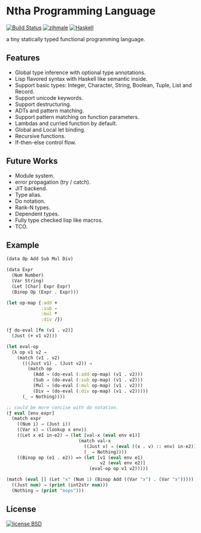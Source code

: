 # Ntha Programming Language

[![Build Status](https://travis-ci.org/zjhmale/Ntha.svg?branch=master)](https://travis-ci.org/zjhmale/Ntha)
[![zjhmale](https://img.shields.io/badge/author-%40zjhmale-blue.svg)](https://github.com/zjhmale)
[![Haskell](https://img.shields.io/badge/language-haskell-red.svg)](https://en.wikipedia.org/wiki/Haskell_(programming_language))

a tiny statically typed functional programming language.

## Features

* Global type inference with optional type annotations.
* Lisp flavored syntax with Haskell like semantic inside.
* Support basic types: Integer, Character, String, Boolean, Tuple, List and Record.
* Support unicode keywords.
* Support destructuring.
* ADTs and pattern matching.
* Support pattern matching on function parameters.
* Lambdas and curried function by default.
* Global and Local let binding.
* Recursive functions.
* If-then-else control flow.

## Future Works

* Module system.
* error propagation (try / catch).
* JIT backend.
* Type alias.
* Do notation.
* Rank-N types.
* Dependent types.
* Fully type checked lisp like macros.
* TCO.

## Example

```Clojure
(data Op Add Sub Mul Div)

(data Expr
  (Num Number)
  (Var String)
  (Let [Char] Expr Expr)
  (Binop Op (Expr . Expr)))

(let op-map {:add +
             :sub -
             :mul *
             :div /})

(ƒ do-eval [fn (v1 . v2)]
  (Just (+ v1 v2)))

(let eval-op
  (λ op v1 v2 ⇒
    (match (v1 . v2)
      (((Just v1) . (Just v2)) ⇒
        (match op
          (Add ⇒ (do-eval (:add op-map) (v1 . v2)))
          (Sub ⇒ (do-eval (:sub op-map) (v1 . v2)))
          (Mul ⇒ (do-eval (:mul op-map) (v1 . v2)))
          (Div ⇒ (do-eval (:div op-map) (v1 . v2)))))
      (_ ⇒ Nothing))))

;; could be more concise with do notation.
(ƒ eval [env expr]
  (match expr
    ((Num i) ⇒ (Just i))
    ((Var x) ⇒ (lookup x env))
    ((Let x e1 in-e2) ⇒ (let [val-x (eval env e1)]
                           (match val-x
                             ((Just v) ⇒ (eval ((x . v) :: env) in-e2))
                             (_ ⇒ Nothing))))
    ((Binop op (e1 . e2)) => (let [v1 (eval env e1)
                                   v2 (eval env e2)]
                               (eval-op op v1 v2)))))

(match (eval [] (Let "x" (Num 1) (Binop Add ((Var "x") . (Var "x")))))
  ((Just num) ⇒ (print (int2str num)))
  (Nothing ⇒ (print "oops")))
```

## License

[![license BSD](https://img.shields.io/badge/license-BSD-orange.svg)](https://en.wikipedia.org/wiki/BSD_licenses)
